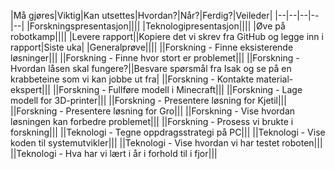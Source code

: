 |Må gjøres|Viktig|Kan utsettes|Hvordan?|Når?|Ferdig?|Veileder|
|--|--|--|--|--|
|Forskningspresentasjon||||
|Teknologipresentasjon||||
|Øve på robotkamp||||
|Levere rapport||Kopiere det vi skrev fra GitHub og legge inn i rapport|Siste uka|
|Generalprøve||||
||Forskning - Finne eksisterende løsninger|||
||Forskning - Finne hvor stort er problemet|||
||Forskning - Hvordan låsen skal fungere?||Besvare spørsmål fra Isak og se på en krabbeteine som vi kan jobbe ut fra|
||Forskning - Kontakte material-ekspert|||
||Forskning - Fullføre modell i Minecraft|||
||Forskning - Lage modell for 3D-printer|||
||Forskning - Presentere løsning for Kjetil|||
||Forskning - Presentere løsning for Gro|||
||Forskning - Vise hvordan løsningen kan forbedre problemet|||
||Forskning - Prosess vi brukte i forskning|||
||Teknologi - Tegne oppdragsstrategi på PC|||
||Teknologi - Vise koden til systemutvikler|||
||Teknologi - Vise hvordan vi har testet roboten|||
||Teknologi - Hva har vi lært i år i forhold til i fjor|||



